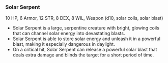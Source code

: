 ### Solar Serpent

10 HP, 6 Armor, 12 STR, 8 DEX, 8 WIL, Weapon (d10, solar coils, solar blast)

- Solar Serpent is a large, serpentine creature with bright, glowing coils that can channel solar energy into devastating blasts.
- Solar Serpent is able to store solar energy and unleash it in a powerful blast, making it especially dangerous in daylight.
- On a critical hit, Solar Serpent can release a powerful solar blast that deals extra damage and blinds the target for a short period of time.


